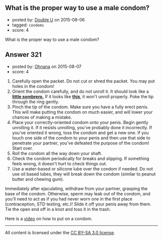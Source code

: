 ## What is the proper way to use a male condom?

- posted by: [Double U](https://stackexchange.com/users/2907088/double-u) on 2015-08-06
- tagged: `condoms`
- score: 4

What is the proper way to use a male condom? 


## Answer 321

- posted by: [Ohnana](https://stackexchange.com/users/5216208/ohnana) on 2015-08-07
- score: 4

<ol>
<li>Carefully open the packet. Do not cut or shred the packet. You may put holes in the condom!</li>
<li>Orient the condom carefully, and do not unroll it. It should look like a <strong><a href="http://static.guim.co.uk/sys-images/Guardian/Pix/pictures/2013/9/2/1378120614794/Condom-006.jpg" rel="nofollow">little sombrero.</a></strong> If it looks like <strong><a href="http://s.hswstatic.com/gif/wrong-way-condom-7.jpg" rel="nofollow">this</a></strong>, it won't unroll properly. Poke the tip through the ring gently. </li>
<li>Pinch the tip of the condom. Make sure you have a fully erect penis. This will make putting the condom on much easier, and will lower your chances of making a mistake.</li>
<li>Place your correctly-oriented condom onto your penis. Begin gently unrolling it. If it resists unrolling, you've probably done it incorrectly. If you've oriented it wrong, toss the condom and get a new one. If you touch one side of the condom to your penis and then use that side to penetrate your partner, you've defeated the purpose of the condom! Start over.</li>
<li>Roll the condom all the way down your shaft.</li>
<li>Check the condom periodically for breaks and slipping. If something feels wrong, it doesn't hurt to check things out. </li>
<li>Use a water-based or silicone lube over the condom if needed. Do not use oil based lubes, they will break down the condom (similar to peanut butter and chewing gum). </li>
</ol>

<p>Immediately after ejaculating, withdraw from your partner, grasping the base of the condom. Otherwise, sperm may leak out of the condom, and you'll need to act as if you had never worn one in the first place (contraception, STD testing, etc.)! Slide it off your penis away from them. Tie the open end off in a knot and toss it in the trash.</p>

<p>Here is a <a href="https://www.youtube.com/watch?v=6eZ9GG1prDU" rel="nofollow">video</a> on how to put on a condom.</p>




---

All content is licensed under the [CC BY-SA 3.0 license](https://creativecommons.org/licenses/by-sa/3.0/).
